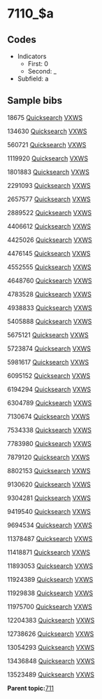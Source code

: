 # 7110\_$a

## Codes

-   Indicators
    -   First: 0
    -   Second: \_
-   Subfield: a

## Sample bibs

18675 [Quicksearch](https://search.library.yale.edu/catalog/18675) [VXWS](http://prodorbis.library.yale.edu:7014/vxws/GetHoldingsService?bibId=18675)

134630 [Quicksearch](https://search.library.yale.edu/catalog/134630) [VXWS](http://prodorbis.library.yale.edu:7014/vxws/GetHoldingsService?bibId=134630)

560721 [Quicksearch](https://search.library.yale.edu/catalog/560721) [VXWS](http://prodorbis.library.yale.edu:7014/vxws/GetHoldingsService?bibId=560721)

1119920 [Quicksearch](https://search.library.yale.edu/catalog/1119920) [VXWS](http://prodorbis.library.yale.edu:7014/vxws/GetHoldingsService?bibId=1119920)

1801883 [Quicksearch](https://search.library.yale.edu/catalog/1801883) [VXWS](http://prodorbis.library.yale.edu:7014/vxws/GetHoldingsService?bibId=1801883)

2291093 [Quicksearch](https://search.library.yale.edu/catalog/2291093) [VXWS](http://prodorbis.library.yale.edu:7014/vxws/GetHoldingsService?bibId=2291093)

2657577 [Quicksearch](https://search.library.yale.edu/catalog/2657577) [VXWS](http://prodorbis.library.yale.edu:7014/vxws/GetHoldingsService?bibId=2657577)

2889522 [Quicksearch](https://search.library.yale.edu/catalog/2889522) [VXWS](http://prodorbis.library.yale.edu:7014/vxws/GetHoldingsService?bibId=2889522)

4406612 [Quicksearch](https://search.library.yale.edu/catalog/4406612) [VXWS](http://prodorbis.library.yale.edu:7014/vxws/GetHoldingsService?bibId=4406612)

4425026 [Quicksearch](https://search.library.yale.edu/catalog/4425026) [VXWS](http://prodorbis.library.yale.edu:7014/vxws/GetHoldingsService?bibId=4425026)

4476145 [Quicksearch](https://search.library.yale.edu/catalog/4476145) [VXWS](http://prodorbis.library.yale.edu:7014/vxws/GetHoldingsService?bibId=4476145)

4552555 [Quicksearch](https://search.library.yale.edu/catalog/4552555) [VXWS](http://prodorbis.library.yale.edu:7014/vxws/GetHoldingsService?bibId=4552555)

4648760 [Quicksearch](https://search.library.yale.edu/catalog/4648760) [VXWS](http://prodorbis.library.yale.edu:7014/vxws/GetHoldingsService?bibId=4648760)

4783528 [Quicksearch](https://search.library.yale.edu/catalog/4783528) [VXWS](http://prodorbis.library.yale.edu:7014/vxws/GetHoldingsService?bibId=4783528)

4938833 [Quicksearch](https://search.library.yale.edu/catalog/4938833) [VXWS](http://prodorbis.library.yale.edu:7014/vxws/GetHoldingsService?bibId=4938833)

5405888 [Quicksearch](https://search.library.yale.edu/catalog/5405888) [VXWS](http://prodorbis.library.yale.edu:7014/vxws/GetHoldingsService?bibId=5405888)

5675121 [Quicksearch](https://search.library.yale.edu/catalog/5675121) [VXWS](http://prodorbis.library.yale.edu:7014/vxws/GetHoldingsService?bibId=5675121)

5723874 [Quicksearch](https://search.library.yale.edu/catalog/5723874) [VXWS](http://prodorbis.library.yale.edu:7014/vxws/GetHoldingsService?bibId=5723874)

5981617 [Quicksearch](https://search.library.yale.edu/catalog/5981617) [VXWS](http://prodorbis.library.yale.edu:7014/vxws/GetHoldingsService?bibId=5981617)

6095152 [Quicksearch](https://search.library.yale.edu/catalog/6095152) [VXWS](http://prodorbis.library.yale.edu:7014/vxws/GetHoldingsService?bibId=6095152)

6194294 [Quicksearch](https://search.library.yale.edu/catalog/6194294) [VXWS](http://prodorbis.library.yale.edu:7014/vxws/GetHoldingsService?bibId=6194294)

6304789 [Quicksearch](https://search.library.yale.edu/catalog/6304789) [VXWS](http://prodorbis.library.yale.edu:7014/vxws/GetHoldingsService?bibId=6304789)

7130674 [Quicksearch](https://search.library.yale.edu/catalog/7130674) [VXWS](http://prodorbis.library.yale.edu:7014/vxws/GetHoldingsService?bibId=7130674)

7534338 [Quicksearch](https://search.library.yale.edu/catalog/7534338) [VXWS](http://prodorbis.library.yale.edu:7014/vxws/GetHoldingsService?bibId=7534338)

7783980 [Quicksearch](https://search.library.yale.edu/catalog/7783980) [VXWS](http://prodorbis.library.yale.edu:7014/vxws/GetHoldingsService?bibId=7783980)

7879120 [Quicksearch](https://search.library.yale.edu/catalog/7879120) [VXWS](http://prodorbis.library.yale.edu:7014/vxws/GetHoldingsService?bibId=7879120)

8802153 [Quicksearch](https://search.library.yale.edu/catalog/8802153) [VXWS](http://prodorbis.library.yale.edu:7014/vxws/GetHoldingsService?bibId=8802153)

9130620 [Quicksearch](https://search.library.yale.edu/catalog/9130620) [VXWS](http://prodorbis.library.yale.edu:7014/vxws/GetHoldingsService?bibId=9130620)

9304281 [Quicksearch](https://search.library.yale.edu/catalog/9304281) [VXWS](http://prodorbis.library.yale.edu:7014/vxws/GetHoldingsService?bibId=9304281)

9419540 [Quicksearch](https://search.library.yale.edu/catalog/9419540) [VXWS](http://prodorbis.library.yale.edu:7014/vxws/GetHoldingsService?bibId=9419540)

9694534 [Quicksearch](https://search.library.yale.edu/catalog/9694534) [VXWS](http://prodorbis.library.yale.edu:7014/vxws/GetHoldingsService?bibId=9694534)

11378487 [Quicksearch](https://search.library.yale.edu/catalog/11378487) [VXWS](http://prodorbis.library.yale.edu:7014/vxws/GetHoldingsService?bibId=11378487)

11418871 [Quicksearch](https://search.library.yale.edu/catalog/11418871) [VXWS](http://prodorbis.library.yale.edu:7014/vxws/GetHoldingsService?bibId=11418871)

11893053 [Quicksearch](https://search.library.yale.edu/catalog/11893053) [VXWS](http://prodorbis.library.yale.edu:7014/vxws/GetHoldingsService?bibId=11893053)

11924389 [Quicksearch](https://search.library.yale.edu/catalog/11924389) [VXWS](http://prodorbis.library.yale.edu:7014/vxws/GetHoldingsService?bibId=11924389)

11929838 [Quicksearch](https://search.library.yale.edu/catalog/11929838) [VXWS](http://prodorbis.library.yale.edu:7014/vxws/GetHoldingsService?bibId=11929838)

11975700 [Quicksearch](https://search.library.yale.edu/catalog/11975700) [VXWS](http://prodorbis.library.yale.edu:7014/vxws/GetHoldingsService?bibId=11975700)

12204383 [Quicksearch](https://search.library.yale.edu/catalog/12204383) [VXWS](http://prodorbis.library.yale.edu:7014/vxws/GetHoldingsService?bibId=12204383)

12738626 [Quicksearch](https://search.library.yale.edu/catalog/12738626) [VXWS](http://prodorbis.library.yale.edu:7014/vxws/GetHoldingsService?bibId=12738626)

13054293 [Quicksearch](https://search.library.yale.edu/catalog/13054293) [VXWS](http://prodorbis.library.yale.edu:7014/vxws/GetHoldingsService?bibId=13054293)

13436848 [Quicksearch](https://search.library.yale.edu/catalog/13436848) [VXWS](http://prodorbis.library.yale.edu:7014/vxws/GetHoldingsService?bibId=13436848)

13523489 [Quicksearch](https://search.library.yale.edu/catalog/13523489) [VXWS](http://prodorbis.library.yale.edu:7014/vxws/GetHoldingsService?bibId=13523489)

**Parent topic:**[711](../../tags/711/711.md)

